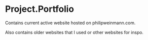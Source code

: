# Project.Portfolio

Contains current active website hosted on philipweinmann.com.

Also contains older websites that I used or other websites for inspo.